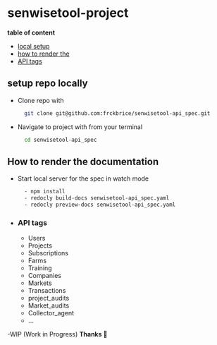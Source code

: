 # senwisetool-project

__table of content__

- [local setup](#setup-repo-locally)
- [how to render the](#how-to-render-the-documentation)
- [API tags](#api-tags)

## setup repo locally

- Clone repo with
  
  ```bash
    git clone git@github.com:frckbrice/senwisetool-api_spec.git
  ```

- Navigate to project with from your terminal

  ```bash
    cd senwisetool-api_spec
  ```

## How to render the documentation

<!-- - Install Redoc CLI with the command `npm i redoc-cli -g` -->

- Start local server for the spec in watch mode

    ```bash
      - npm install
      - redocly build-docs senwisetool-api_spec.yaml
      - redocly preview-docs senwisetool-api_spec.yaml
    ```

- ### API tags

  - Users
  - Projects
  - Subscriptions
  - Farms
  - Training
  - Companies
  - Markets
  - Transactions
  - project_audits
  - Market_audits
  - Collector_agent
  - ...

-WIP (Work in Progress)
__Thanks 🚀__
